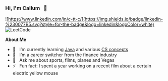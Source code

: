 ### Hi, I'm Callum &nbsp; 👋
![https://www.linkedin.com/in/c-tt-c/](https://img.shields.io/badge/linkedin-%230077B5.svg?style=for-the-badge&logo=linkedin&logoColor=white) &nbsp; &nbsp; ![[LeetCode](https://leetcode.com/C22C/)](https://img.shields.io/badge/LeetCode-000000?style=for-the-badge&logo=LeetCode&logoColor=#d16c06)

**About Me**  

- 🌱 &nbsp; I’m currently learning [Java](https://java-programming.mooc.fi/) and various [CS concepts]()
- 🔄 &nbsp; I’m a career switcher from the finance industry
- 💬 &nbsp; Ask me about sports, films, planes and Vegas
- ⚡ &nbsp; Fun fact: I spent a year working on a recent film about a certain electric yellow mouse
